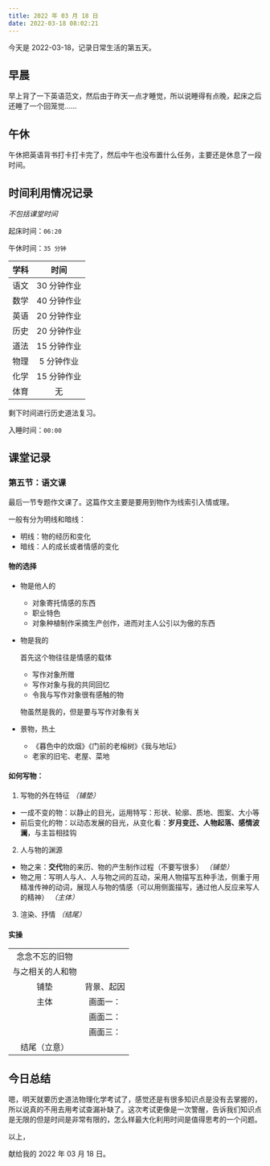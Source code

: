 ```yaml
---
title: 2022 年 03 月 18 日
date: 2022-03-18 08:02:21
---
```


今天是 2022-03-18，记录日常生活的第五天。

## 早晨

早上背了一下英语范文，然后由于昨天一点才睡觉，所以说睡得有点晚，起床之后还睡了一个回笼觉……

## 午休

午休把英语背书打卡打卡完了，然后中午也没布置什么任务，主要还是休息了一段时间。

## 时间利用情况记录

*不包括课堂时间*

起床时间：`06:20`

午休时间：`35 分钟`

| 学科 | 时间 |
| :---: | :---: |
| 语文 | 30 分钟作业 |
| 数学 | 40 分钟作业 |
| 英语 | 20 分钟作业 |
| 历史 | 20 分钟作业 |
| 道法 | 15 分钟作业 |
| 物理 | 5 分钟作业 | 
| 化学 | 15 分钟作业 |
| 体育 | 无 |

剩下时间进行历史道法复习。

入睡时间：`00:00`

## 课堂记录

### 第五节：语文课

最后一节专题作文课了。这篇作文主要是要用到物作为线索引入情或理。

一般有分为明线和暗线：

- 明线：物的经历和变化
- 暗线：人的成长或者情感的变化

#### 物的选择

- 物是他人的

  - 对象寄托情感的东西
  - 职业特色
  - 对象种植制作采摘生产创作，进而对主人公引以为傲的东西

- 物是我的

  首先这个物往往是情感的载体
  - 写作对象所赠
  - 写作对象与我的共同回忆
  - 令我与写作对象很有感触的物

  物虽然是我的，但是要与写作对象有关

- 景物，热土

  - 《暮色中的炊烟》《门前的老榕树》《我与地坛》
  - 老家的旧宅、老屋、菜地

#### 如何写物：

1. 写物的外在特征 *（铺垫）*
  - 一成不变的物：以静止的目光，运用特写：形状、轮廓、质地、图案、大小等
  - 前后变化的物：以动态发展的目光，从变化看：**岁月变迁、人物起落、感情波澜**，与主旨相挂钩

2. 人与物的渊源
  - 物之来：**交代**物的来历、物的产生制作过程（不要写很多） *（铺垫）*
  - 物之用：写明人与人、人与物之间的互动，采用人物描写五种手法，侧重于用精准传神的动词，展现人与物的情感（可以用侧面描写，通过他人反应来写人的精神） *（主体）*

3. 渲染、抒情 *（结尾）*

#### 实操

| | |
| :---: | :---: |
| 念念不忘的旧物 | |
| 与之相关的人和物 | |
| 铺垫 | 背景、起因 |
| 主体 | 画面一：|
| | 画面二：|
| | 画面三：|
| 结尾（立意） | |

## 今日总结

嗯，明天就要历史道法物理化学考试了，感觉还是有很多知识点是没有去掌握的，所以说真的不用去用考试查漏补缺了。这次考试更像是一次警醒，告诉我们知识点是无限的但是时间是非常有限的，怎么样最大化利用时间是值得思考的一个问题。

以上，

献给我的 2022 年 03 月 18 日。
